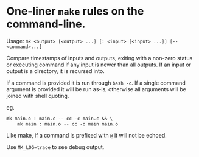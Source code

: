 # One-liner `make` rules on the command-line.

Usage: `mk <output> [<output> ...] [: <input> [<input> ...]] [-- <command>...]`

Compare timestamps of inputs and outputs, exiting with a non-zero status
or executing command if any input is newer than all outputs. If an input or
output is a directory, it is recursed into.

If a command is provided it is run through `bash -c`. If a single command
argument is provided it will be run as-is, otherwise all arguments will be
joined with shell quoting.

eg.

    mk main.o : main.c -- cc -c main.c && \
        mk main : main.o -- cc -o main main.o

Like make, if a command is prefixed with `@` it will not be echoed.

Use `MK_LOG=trace` to see debug output.

